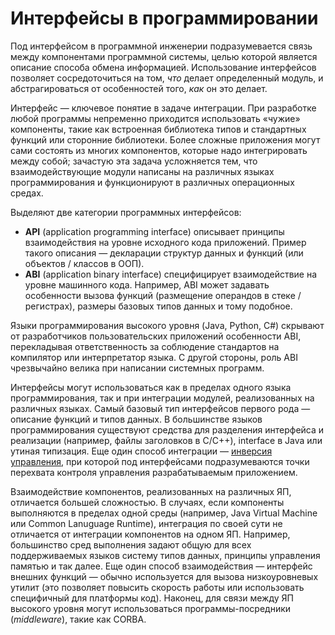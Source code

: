 # Интерфейсы в программировании

Под интерфейсом в программной инженерии подразумевается
связь между компонентами программной системы, целью которой является описание способа обмена информацией.
Использование интерфейсов позволяет сосредоточиться на том, *что* делает определенный модуль, и абстрагироваться от
особенностей того, *как* он это делает.

Интерфейс — ключевое понятие в задаче интеграции. При разработке любой программы непременно приходится использовать
«чужие» компоненты, такие как встроенная библиотека типов
и стандартных функций или сторонние библиотеки. Более сложные приложения могут сами состоять из многих компонентов, которые надо
интегрировать между собой; зачастую эта задача усложняется тем, что взаимодействующие модули написаны
на различных языках программирования и функционируют в различных операционных средах.

Выделяют две категории программных интерфейсов:

  * **API** (application programming interface) описывает принципы взаимодействия на уровне исходного кода приложений.
    Пример такого описания — декларации структур данных и функций (или объектов / классов в ООП).
  * **ABI** (application binary interface) специфицирует взаимодействие на уровне машинного кода. Например,
    ABI может задавать особенности вызова функций (размещение операндов в стеке / регистрах),
    размеры базовых типов данных и тому подобное.

Языки программирования высокого уровня (Java, Python, C#) скрывают от разработчиков пользовательских приложений особенности ABI,
перекладывая ответственность за соблюдение стандартов на компилятор или интерпретатор языка. С другой стороны,
роль ABI чрезвычайно велика при написании системных программ.

Интерфейсы могут использоваться как в пределах одного языка программирования, так и при интеграции модулей,
реализованных на различных языках. Самый базовый тип интерфейсов первого рода — описание функций и типов данных.
В большинстве языков программирования существуют средства для разделения интерфейса и реализации (например, файлы заголовков в C/C++),
interface в Java или утиная типизация. Еще один способ интеграции — [инверсия управления][1], при которой под интерфейсами
подразумеваются точки перехвата контроля управления разрабатываемым приложением.

Взаимодействие компонентов, реализованных на различных ЯП, отличается большей сложностью. В случаях, если компоненты выполняются
в пределах одной среды (например, Java Virtual Machine или Common Lanuguage Runtime), интеграция по своей сути не отличается
от интеграции компонентов на одном ЯП. Например, большинство сред выполнения задают общую для всех поддерживаемых языков
систему типов данных, принципы управления памятью и так далее. Еще один способ взаимодействия — интерфейс внешних функций —
обычно используется для вызова низкоуровневых утилит (это позволяет повысить скорость работы или использовать
специфичный для платформы код). Наконец, для связи между ЯП высокого уровня могут использоваться программы-посредники (*middleware*),
такие как CORBA.

[1]: https://martinfowler.com/bliki/InversionOfControl.html
